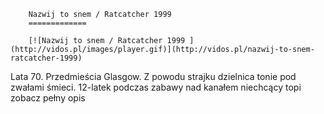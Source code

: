 
        Nazwij to snem / Ratcatcher 1999 
        =============
        
        [![Nazwij to snem / Ratcatcher 1999 ](http://vidos.pl/images/player.gif)](http://vidos.pl/nazwij-to-snem-ratcatcher-1999)
        
        
 Lata 70. Przedmieścia Glasgow. Z powodu strajku dzielnica tonie pod zwałami śmieci. 12-latek podczas zabawy nad kanałem niechcący topi zobacz pełny opis
    